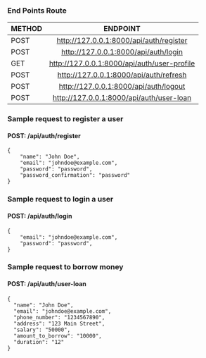 ### End Points Route

| METHOD        | ENDPOINT          | 
| ------------- |:-------------:| 
| POST          | http://127.0.0.1:8000/api/auth/register | 
| POST     | http://127.0.0.1:8000/api/auth/login      |  
| GET | http://127.0.0.1:8000/api/auth/user-profile     |  
| POST | http://127.0.0.1:8000/api/auth/refresh      |  
| POST | http://127.0.0.1:8000/api/auth/logout      |  
| POST | http://127.0.0.1:8000/api/auth/user-loan      | 


### Sample request to register a user 
#### POST: /api/auth/register

```
{
    "name": "John Doe",
    "email": "johndoe@example.com",
    "password": "password",
    "password_confirmation": "password"
}
```

### Sample request to login a user 
#### POST: /api/auth/login

```
{
    "email": "johndoe@example.com",
    "password": "password",
}
```

### Sample request to borrow money
#### POST: /api/auth/user-loan

```
{
  "name": "John Doe",
  "email": "johndoe@example.com",
  "phone_number": "1234567890",
  "address": "123 Main Street",
  "salary": "50000",
  "amount_to_borrow": "10000",
  "duration": "12"
}

```
